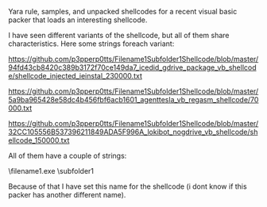 Yara rule, samples, and unpacked shellcodes for a recent visual basic packer that loads an interesting shellcode.

I have seen different variants of the shellcode, but all of them share characteristics. Here some strings foreach variant:

https://github.com/p3pperp0tts/Filename1Subfolder1Shellcode/blob/master/94fd43cb8420c389b3172f70ce149da7_icedid_gdrive_package_vb_shellcode/shellcode_injected_ieinstal_230000.txt

https://github.com/p3pperp0tts/Filename1Subfolder1Shellcode/blob/master/5a9ba965428e58dc4b456fbf6acb1601_agenttesla_vb_regasm_shellcode/70000.txt

https://github.com/p3pperp0tts/Filename1Subfolder1Shellcode/blob/master/32CC105556B537396211849ADA5F996A_lokibot_nogdrive_vb_shellcode/shellcode_150000.txt

All of them have a couple of strings:

\filename1.exe
\subfolder1

Because of that I have set this name for the shellcode (i dont know if this packer has another different name). 

